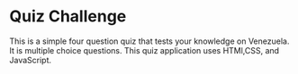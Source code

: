 # Quiz Challenge 

This is a simple four question quiz that tests your knowledge on Venezuela. It is multiple choice questions. This quiz application uses HTMl,CSS, and JavaScript.

